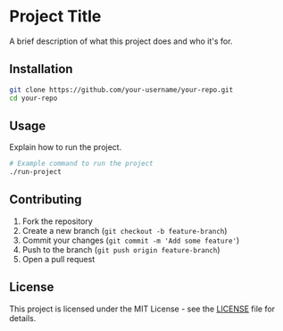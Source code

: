 # Project Title

A brief description of what this project does and who it's for.

## Installation

```bash
git clone https://github.com/your-username/your-repo.git
cd your-repo
```

## Usage

Explain how to run the project.

```bash
# Example command to run the project
./run-project
```

## Contributing

1. Fork the repository
2. Create a new branch (`git checkout -b feature-branch`)
3. Commit your changes (`git commit -m 'Add some feature'`)
4. Push to the branch (`git push origin feature-branch`)
5. Open a pull request

## License

This project is licensed under the MIT License - see the [LICENSE](LICENSE) file for details.